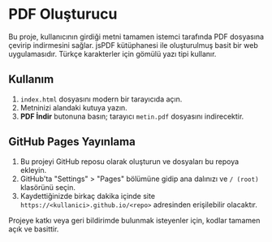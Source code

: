 # PDF Oluşturucu

Bu proje, kullanıcının girdiği metni tamamen istemci tarafında PDF dosyasına çevirip indirmesini sağlar. jsPDF kütüphanesi ile oluşturulmuş basit bir web uygulamasıdır. Türkçe karakterler için gömülü yazı tipi kullanır.

## Kullanım

1. `index.html` dosyasını modern bir tarayıcıda açın.
2. Metninizi alandaki kutuya yazın.
3. **PDF İndir** butonuna basın; tarayıcı `metin.pdf` dosyasını indirecektir.

## GitHub Pages Yayınlama

1. Bu projeyi GitHub reposu olarak oluşturun ve dosyaları bu repoya ekleyin.
2. GitHub'ta "Settings" > "Pages" bölümüne gidip ana dalınızı ve `/ (root)` klasörünü seçin.
3. Kaydettiğinizde birkaç dakika içinde site `https://<kullanici>.github.io/<repo>` adresinden erişilebilir olacaktır.

Projeye katkı veya geri bildirimde bulunmak isteyenler için, kodlar tamamen açık ve basittir.
